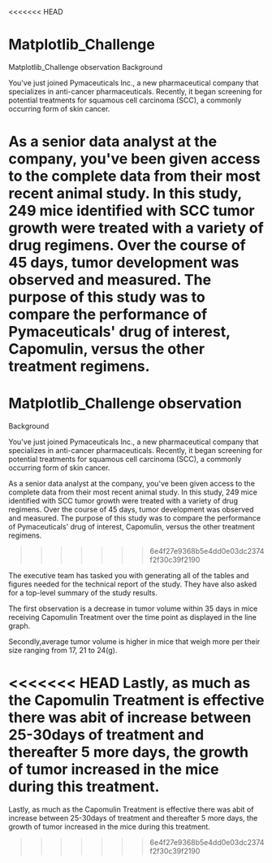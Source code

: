 <<<<<<< HEAD
# Matplotlib_Challenge
Matplotlib_Challenge observation
Background

You've just joined Pymaceuticals Inc., a new pharmaceutical company that specializes in anti-cancer pharmaceuticals. Recently, it began screening for potential treatments for squamous cell carcinoma (SCC), a commonly occurring form of skin cancer.

As a senior data analyst at the company, you've been given access to the complete data from their most recent animal study. In this study, 249 mice identified with SCC tumor growth were treated with a variety of drug regimens. Over the course of 45 days, tumor development was observed and measured. The purpose of this study was to compare the performance of Pymaceuticals' drug of interest, Capomulin, versus the other treatment regimens.
=======
# Matplotlib_Challenge observation
Background

You've just  joined Pymaceuticals Inc., a new pharmaceutical company that specializes in anti-cancer pharmaceuticals. Recently, it began screening for potential treatments for squamous cell carcinoma (SCC), a commonly occurring form of skin cancer.

As a senior data analyst at the company, you've been given access to the complete data from their most recent animal study. In this study, 249 mice identified with SCC tumor growth were treated with a variety of drug regimens. Over the course of 45 days, tumor development was observed and measured. The purpose of this study was to compare the performance of Pymaceuticals' drug of interest, Capomulin, versus the other treatment regimens. 
>>>>>>> 6e4f27e9368b5e4dd0e03dc2374f2f30c39f2190

The executive team has tasked you with generating all of the tables and figures needed for the technical report of the study. They have also asked for a top-level summary of the study results.

The first observation is a decrease in tumor volume within 35 days in mice receiving Capomulin Treatment over the time point as displayed in the line graph.

Secondly,average tumor volume is higher in mice that weigh more per their size ranging from 17, 21 to 24(g).

<<<<<<< HEAD
Lastly, as much as the Capomulin Treatment is effective there was abit of increase between 25-30days of treatment and thereafter 5 more days, the growth of tumor increased in the mice during this treatment.
=======
Lastly, as much as the Capomulin Treatment is effective there was abit of increase between 25-30days of treatment and thereafter 5 more days, the growth of tumor increased in the mice during this treatment.
>>>>>>> 6e4f27e9368b5e4dd0e03dc2374f2f30c39f2190
